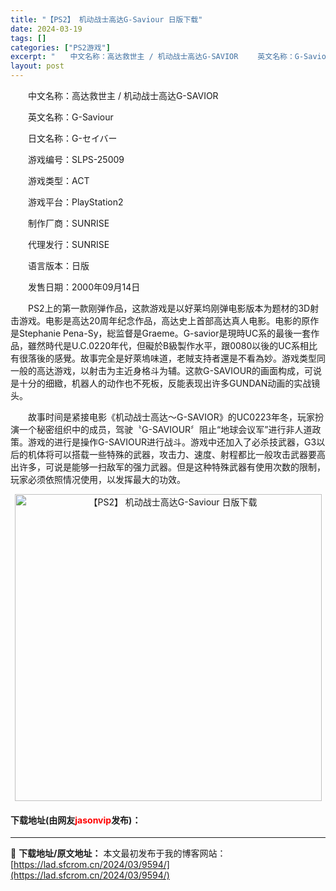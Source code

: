```yaml
---
title: "【PS2】 机动战士高达G-Saviour 日版下载"
date: 2024-03-19
tags: []
categories: ["PS2游戏"]
excerpt: "　　中文名称：高达救世主 / 机动战士高达G-SAVIOR 　　英文名称：G-Saviour 　　日文名称：G-セイバー 　　游戏编号：SLPS-25009 　　游戏类型：ACT 　　游戏平台：PlayStation2 　　制作厂商：SUNRISE 　　代理发行：SUNRISE 　　语言版本：日版 &hellip;"
layout: post
---
```


 <p>　　中文名称：高达救世主 / 机动战士高达G-SAVIOR</p> <p>　　英文名称：G-Saviour</p> <p>　　日文名称：G-セイバー</p> <p>　　游戏编号：SLPS-25009</p> <p>　　游戏类型：ACT</p> <p>　　游戏平台：PlayStation2</p> <p>　　制作厂商：SUNRISE</p> <p>　　代理发行：SUNRISE</p> <p>　　语言版本：日版</p> <p>　　发售日期：2000年09月14日</p> <p>　　PS2上的第一款刚弹作品，这款游戏是以好莱坞刚弹电影版本为题材的3D射击游戏。电影是高达20周年纪念作品，高达史上首部高达真人电影。电影的原作是Stephanie Pena-Sy，総监督是Graeme。G-savior是現時UC系的最後一套作品，雖然時代是U.C.0220年代，但礙於B級製作水平，跟0080以後的UC系相比有很落後的感覺。故事完全是好萊塢味道，老賊支持者還是不看為妙。游戏类型同一般的高达游戏，以射击为主近身格斗为辅。这款G-SAVIOUR的画面构成，可说是十分的细緻，机器人的动作也不死板，反能表现出许多GUNDAN动画的实战镜头。</p> <p>　　故事时间是紧接电影《机动战士高达～G-SAVIOR》的UC0223年冬，玩家扮演一个秘密组织中的成员，驾驶〝G-SAVIOUR〞阻止&ldquo;地球会议军&rdquo;进行非人道政策。游戏的进行是操作G-SAVIOUR进行战斗。游戏中还加入了必杀技武器，G3以后的机体将可以搭载一些特殊的武器，攻击力、速度、射程都比一般攻击武器要高出许多，可说是能够一扫敌军的强力武器。但是这种特殊武器有使用次数的限制，玩家必须依照情况使用，以发挥最大的功效。</p> <p align="center"><img align="" border="0" src="https://lad.sfcrom.cn/wp-content/uploads/2024/03/20240319_65f997e0a1e22.jpg" width="491" alt="【PS2】 机动战士高达G-Saviour 日版下载" /></p> <p><h4>下载地址(由网友<font color="red">jasonvip</font>发布)：</h4></p> 

---
📖 **下载地址/原文地址：** 本文最初发布于我的博客网站：[https://lad.sfcrom.cn/2024/03/9594/](https://lad.sfcrom.cn/2024/03/9594/)
